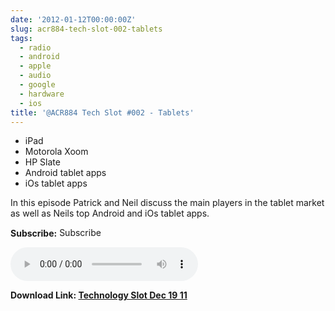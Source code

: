 ```yaml
---
date: '2012-01-12T00:00:00Z'
slug: acr884-tech-slot-002-tablets
tags:
  - radio
  - android
  - apple
  - audio
  - google
  - hardware
  - ios
title: '@ACR884 Tech Slot #002 - Tablets'
---
```


<ul>
	<li>iPad</li>
	<li>Motorola Xoom</li>
	<li>HP Slate</li>
	<li>Android tablet apps</li>
	<li>iOs tablet apps</li>
</ul>
In this episode Patrick and Neil discuss the main players in the tablet market as well as Neils top Android and iOs tablet apps.

<strong>Subscribe:</strong>
<a href="//itunes.apple.com/ie/podcast//id494862406" target="_blank"><img title="iTunes Podcast Button" src="http://dueyfinster.files.wordpress.com/2012/01/itunes_podcast.gif" alt="Subscribe to ACR884 Tech Slot in iTunes!" width="80" height="15" /></a>

<audio controls="controls">
  <source src="http://dueyfinster.files.wordpress.com/2012/01/technologydec1911.mp3" type="audio/mp3" />
  Your browser does not support the audio tag.
</audio>

<strong></strong><strong>Download Link:
<a href="http://dueyfinster.files.wordpress.com/2012/01/technologydec1911.mp3">Technology
Slot Dec 19 11</a> </strong>
